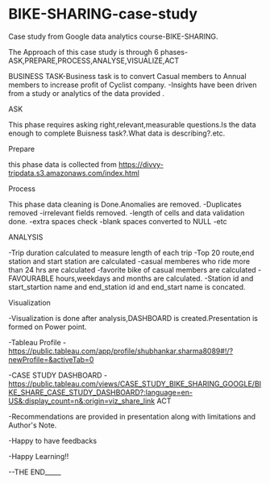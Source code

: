 # BIKE-SHARING-case-study
Case study from Google data analytics course-BIKE-SHARING.

The Approach of this case study is through 6 phases-ASK,PREPARE,PROCESS,ANALYSE,VISUALIZE,ACT

BUSINESS TASK-Business task is to convert Casual members to Annual members to increase profit of Cyclist company.
-Insights have been driven from a study or analytics of the data provided .

ASK

This phase requires asking right,relevant,measurable questions.Is the data enough to complete Buisness task?.What data is describing?.etc.

Prepare


this phase data is collected from https://divvy-tripdata.s3.amazonaws.com/index.html

Process


This phase data cleaning is Done.Anomalies are removed.
-Duplicates removed
-irrelevant fields removed.
-length of cells and data validation done.
-extra spaces check
-blank spaces converted to NULL
-etc


ANALYSIS

-Trip duration calculated to measure length of each trip
-Top 20 route,end station and start station are calculated
-casual memberes who ride more than 24 hrs are calculated
-favorite bike of casual members are calculated
-FAVOURABLE hours,weekdays and months are calculated.
-Station id and start_startion name and end_station id and end_start name is concated.


Visualization 


-Visualization is done after analysis,DASHBOARD is created.Presentation is formed on Power point.

-Tableau Profile
-https://public.tableau.com/app/profile/shubhankar.sharma8089#!/?newProfile=&activeTab=0


-CASE STUDY DASHBOARD
-https://public.tableau.com/views/CASE_STUDY_BIKE_SHARING_GOOGLE/BIKE_SHARE_CASE_STUDY_DASHBOARD?:language=en-US&:display_count=n&:origin=viz_share_link
ACT


-Recommendations are provided in presentation along with limitations and Author's Note.

-Happy to have feedbacks

-Happy Learning!!

--THE END_____
